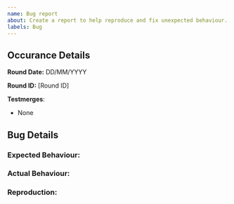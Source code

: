 ```yaml
---
name: Bug report
about: Create a report to help reproduce and fix unexpected behaviour.
labels: Bug
---
```


## Occurance Details
<!-- **INCLUDE THE ROUND ID AND THE ROUND DATE**-->
<!-- If you discovered this issue from playing beestation hosted servers:-->

**Round Date:** DD/MM/YYYY

**Round ID:** [Round ID]

**Testmerges**:
- None

<!-- If you're certain the issue is to be caused by a test merge [OOC tab -> Show Server Revision], report it in the pull request's comment section rather than on the tracker(If you're unsure you can refer to the issue number by prefixing said number with #. The issue number can be found beside the title after submitting it to the tracker).If no testmerges are active, feel free to remove this section. -->

## Bug Details

### Expected Behaviour:

<!--What behaviour did you expect to occur?-->

### Actual Behaviour:

<!--What behaviour occurred?-->

### Reproduction:

<!-- Explain your issue in detail, including the steps to reproduce it. Issues without proper reproduction steps or explanation are open to being ignored/closed by maintainers.-->

<!-- **For Admins:** Oddities induced by var-edits and other admin tools are not necessarily bugs. Verify that your issues occur under regular circumstances before reporting them. -->
